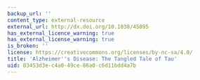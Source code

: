 ```yaml
---
backup_url: ''
content_type: external-resource
external_url: http://dx.doi.org/10.1038/45095
has_external_licence_warning: true
has_external_license_warning: true
is_broken: ''
license: https://creativecommons.org/licenses/by-nc-sa/4.0/
title: 'Alzheimer''s Disease: The Tangled Tale of Tau'
uid: 03453d3e-c4a0-49ce-86a0-c6d11bdd4a7b
---
```

